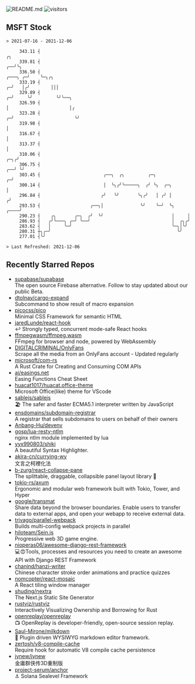 ![README.md](https://github.com/Gerhut/Gerhut/workflows/README.md/badge.svg)
![visitors](https://visitors.vercel.app/Gerhut/Gerhut?token=8cf69d1f6813d272ef062726b6070c9be4ff72038cfe5a7ded7384a8da65d866)

## MSFT Stock

```
> 2021-07-16 - 2021-12-06

     343.11 ┤                                                                                        ╭╮          
     339.81 ┤                                                                                     ╭──╯╰╮         
     336.50 ┤                                                                             ╭───╮ ╭─╯    ╰─╮╭╮     
     333.19 ┤                                                                           ╭─╯   │╭╯        │││     
     329.89 ┤                                                                         ╭─╯     ╰╯         ╰╯╰──╮  
     326.59 ┤                                                                         │                       │╭ 
     323.28 ┤                                                                       ╭─╯                       ╰╯ 
     319.98 ┤                                                                       │                            
     316.67 ┤                                                                       │                            
     313.37 ┤                                                                       │                            
     310.06 ┤                                                                   ╭─╮╭╯                            
     306.75 ┤                                                                ╭──╯ ╰╯                             
     303.45 ┤                        ╭──╮  ╭╮         ╭─╮                  ╭─╯                                   
     300.14 ┤                        │  ╰╮╭╯╰─────╮  ╭╯ ╰╮  ╭─╮            │                                     
     296.84 ┤                       ╭╯   ╰╯       ╰╮╭╯   │ ╭╯ │           ╭╯                                     
     293.53 ┤                   ╭──╮│              ╰╯    ╰─╯  ╰╮     ╭────╯                                      
     290.23 ┤    ╭╮       ╭─╮  ╭╯  ╰╯                          │     │                                           
     286.93 ┤   ╭╯╰───╮ ╭─╯ ╰──╯                               │  ╭╮╭╯                                           
     283.62 ┤   │     ╰─╯                                      ╰─╮│╰╯                                            
     280.31 ┼╮╭─╯                                                ╰╯                                              
     277.01 ┤╰╯                                                                                                  

> Last Refreshed: 2021-12-06
```

## Recently Starred Repos

- [supabase/supabase](https://github.com/supabase/supabase)  
  The open source Firebase alternative. Follow to stay updated about our public Beta.
- [dtolnay/cargo-expand](https://github.com/dtolnay/cargo-expand)  
  Subcommand to show result of macro expansion
- [picocss/pico](https://github.com/picocss/pico)  
  Minimal CSS Framework for semantic HTML
- [jaredLunde/react-hook](https://github.com/jaredLunde/react-hook)  
  ↩ Strongly typed, concurrent mode-safe React hooks
- [ffmpegwasm/ffmpeg.wasm](https://github.com/ffmpegwasm/ffmpeg.wasm)  
  FFmpeg for browser and node, powered by WebAssembly
- [DIGITALCRIMINAL/OnlyFans](https://github.com/DIGITALCRIMINAL/OnlyFans)  
  Scrape all the media from an OnlyFans account - Updated regularly
- [microsoft/com-rs](https://github.com/microsoft/com-rs)  
  A Rust Crate for Creating and Consuming COM APIs
- [ai/easings.net](https://github.com/ai/easings.net)  
  Easing Functions Cheat Sheet
- [huacat1017/huacat.office-theme](https://github.com/huacat1017/huacat.office-theme)  
  Microsoft Office(like) theme for VScode
- [sablejs/sablejs](https://github.com/sablejs/sablejs)  
  🏖️ The safer and faster ECMA5.1 interpreter written by JavaScript
- [ensdomains/subdomain-registrar](https://github.com/ensdomains/subdomain-registrar)  
  A registrar that sells subdomains to users on behalf of their owners
- [Anbang-Hu/devenv](https://github.com/Anbang-Hu/devenv)  
- [gosp/lua-resty-ntlm](https://github.com/gosp/lua-resty-ntlm)  
  nginx ntlm module implemented by lua
- [yyx990803/shiki](https://github.com/yyx990803/shiki)  
  A beautiful Syntax Highlighter.
- [akira-cn/currying-wy](https://github.com/akira-cn/currying-wy)  
  文言之柯裡化法
- [b-zurg/react-collapse-pane](https://github.com/b-zurg/react-collapse-pane)  
  The splittable, draggable, collapsible panel layout library 🎉
- [tokio-rs/axum](https://github.com/tokio-rs/axum)  
  Ergonomic and modular web framework built with Tokio, Tower, and Hyper
- [google/transmat](https://github.com/google/transmat)  
  Share data beyond the browser boundaries. Enable users to transfer data to external apps, and open your webapp to receive external data.
- [trivago/parallel-webpack](https://github.com/trivago/parallel-webpack)  
  Builds multi-config webpack projects in parallel
- [hiloteam/Sein.js](https://github.com/hiloteam/Sein.js)  
  Progressive web 3D game engine.
- [nioperas06/awesome-django-rest-framework](https://github.com/nioperas06/awesome-django-rest-framework)  
   💻😍Tools, processes and resources you need to create an awesome API with Django REST Framework
- [chanind/hanzi-writer](https://github.com/chanind/hanzi-writer)  
  Chinese character stroke order animations and practice quizzes
- [nomcopter/react-mosaic](https://github.com/nomcopter/react-mosaic)  
  A React tiling window manager
- [shuding/nextra](https://github.com/shuding/nextra)  
  The Next.js Static Site Generator
- [rustviz/rustviz](https://github.com/rustviz/rustviz)  
  Interactively Visualizing Ownership and Borrowing for Rust
- [openreplay/openreplay](https://github.com/openreplay/openreplay)  
  :tv: OpenReplay is developer-friendly, open-source session replay.
- [Saul-Mirone/milkdown](https://github.com/Saul-Mirone/milkdown)  
  🍼 Plugin driven WYSIWYG  markdown editor framework.
- [zertosh/v8-compile-cache](https://github.com/zertosh/v8-compile-cache)  
  Require hook for automatic V8 compile cache persistence
- [jynew/jynew](https://github.com/jynew/jynew)  
  金庸群侠传3D重制版
- [project-serum/anchor](https://github.com/project-serum/anchor)  
  ⚓ Solana Sealevel Framework
